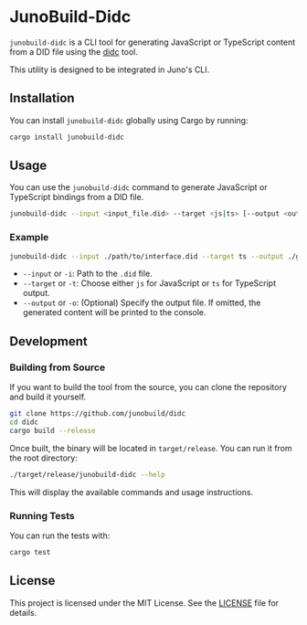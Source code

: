# JunoBuild-Didc

`junobuild-didc` is a CLI tool for generating JavaScript or TypeScript content from a DID file using the [didc](https://github.com/dfinity/candid) tool.

This utility is designed to be integrated in Juno's CLI.

## Installation

You can install `junobuild-didc` globally using Cargo by running:

```bash
cargo install junobuild-didc
```

## Usage

You can use the `junobuild-didc` command to generate JavaScript or TypeScript bindings from a DID file.

```bash
junobuild-didc --input <input_file.did> --target <js|ts> [--output <output_file>]
```

### Example

```bash
junobuild-didc --input ./path/to/interface.did --target ts --output ./generated/output.ts
```

- `--input` or `-i`: Path to the `.did` file.
- `--target` or `-t`: Choose either `js` for JavaScript or `ts` for TypeScript output.
- `--output` or `-o`: (Optional) Specify the output file. If omitted, the generated content will be printed to the console.

## Development

### Building from Source

If you want to build the tool from the source, you can clone the repository and build it yourself.

```bash
git clone https://github.com/junobuild/didc
cd didc
cargo build --release
```

Once built, the binary will be located in `target/release`. You can run it from the root directory:

```bash
./target/release/junobuild-didc --help
```

This will display the available commands and usage instructions.

### Running Tests

You can run the tests with:

```bash
cargo test
```

## License

This project is licensed under the MIT License. See the [LICENSE](LICENSE) file for details.